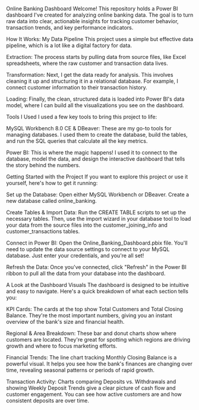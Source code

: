 Online Banking Dashboard
Welcome! This repository holds a Power BI dashboard I've created for analyzing online banking data. The goal is to turn raw data into clear, actionable insights for tracking customer behavior, transaction trends, and key performance indicators.

How It Works: My Data Pipeline
This project uses a simple but effective data pipeline, which is a lot like a digital factory for data.

Extraction: The process starts by pulling data from source files, like Excel spreadsheets, where the raw customer and transaction data lives.

Transformation: Next, I get the data ready for analysis. This involves cleaning it up and structuring it in a relational database. For example, I connect customer information to their transaction history.

Loading: Finally, the clean, structured data is loaded into Power BI's data model, where I can build all the visualizations you see on the dashboard.

Tools I Used
I used a few key tools to bring this project to life:

MySQL Workbench 8.0 CE & DBeaver: These are my go-to tools for managing databases. I used them to create the database, build the tables, and run the SQL queries that calculate all the key metrics.

Power BI: This is where the magic happens! I used it to connect to the database, model the data, and design the interactive dashboard that tells the story behind the numbers.

Getting Started with the Project
If you want to explore this project or use it yourself, here's how to get it running:

Set up the Database: Open either MySQL Workbench or DBeaver. Create a new database called online_banking.

Create Tables & Import Data: Run the CREATE TABLE scripts to set up the necessary tables. Then, use the import wizard in your database tool to load your data from the source files into the customer_joining_info and customer_transactions tables.

Connect in Power BI: Open the Online_Banking_Dashboard.pbix file. You'll need to update the data source settings to connect to your MySQL database. Just enter your credentials, and you're all set!

Refresh the Data: Once you've connected, click "Refresh" in the Power BI ribbon to pull all the data from your database into the dashboard.

A Look at the Dashboard Visuals
The dashboard is designed to be intuitive and easy to navigate. Here's a quick breakdown of what each section tells you:

KPI Cards: The cards at the top show Total Customers and Total Closing Balance. They're the most important numbers, giving you an instant overview of the bank's size and financial health.

Regional & Area Breakdown: These bar and donut charts show where customers are located. They're great for spotting which regions are driving growth and where to focus marketing efforts.

Financial Trends: The line chart tracking Monthly Closing Balance is a powerful visual. It helps you see how the bank's finances are changing over time, revealing seasonal patterns or periods of rapid growth.

Transaction Activity: Charts comparing Deposits vs. Withdrawals and showing Weekly Deposit Trends give a clear picture of cash flow and customer engagement. You can see how active customers are and how consistent deposits are over time.

